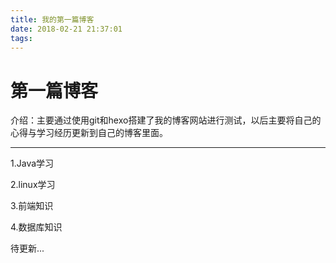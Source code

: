 ```yaml
---
title: 我的第一篇博客
date: 2018-02-21 21:37:01
tags:
---
```

# 第一篇博客
介绍：主要通过使用git和hexo搭建了我的博客网站进行测试，以后主要将自己的心得与学习经历更新到自己的博客里面。


---
1.Java学习

2.linux学习

3.前端知识

4.数据库知识

待更新...

